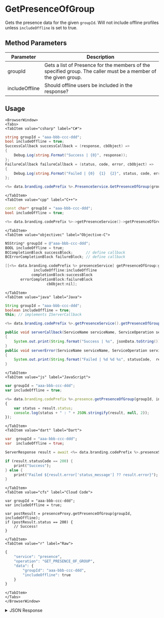 # GetPresenceOfGroup

Gets the presence data for the given `groupId`. Will not include offline profiles unless `includeOffline` is set to true.

<PartialServop service_name="presence" operation_name="GET_PRESENCE_OF_GROUP" />

## Method Parameters

| Parameter      | Description                                                                                                     |
| -------------- | --------------------------------------------------------------------------------------------------------------- |
| groupId        | Gets a list of Presence for the members of the specified group. The caller must be a member of the given group. |
| includeOffline | Should offline users be included in the response?                                                               |

## Usage

```mdx-code-block
<BrowserWindow>
<Tabs>
<TabItem value="csharp" label="C#">
```

```csharp
string groupId = "aaa-bbb-ccc-ddd";
bool includeOffline = true;
SuccessCallback successCallback = (response, cbObject) =>
{
    Debug.Log(string.Format("Success | {0}", response));
};
FailureCallback failureCallback = (status, code, error, cbObject) =>
{
    Debug.Log(string.Format("Failed | {0}  {1}  {2}", status, code, error));
};

<%= data.branding.codePrefix %>.PresenceService.GetPresenceOfGroup(groupId, includeOffline, successCallback, failureCallback);
```

```mdx-code-block
</TabItem>
<TabItem value="cpp" label="C++">
```

```cpp
const char* groupId = "aaa-bbb-ccc-ddd";
bool includeOffline = true;

<%= data.branding.codePrefix %>->getPresenceService()->getPresenceOfGroup(groupId, includeOffline, this);
```

```mdx-code-block
</TabItem>
<TabItem value="objectivec" label="Objective-C">
```

```objectivec
NSString* groupId = @"aaa-bbb-ccc-ddd";
BOOL includeOffline = true;
BCCompletionBlock successBlock;      // define callback
BCErrorCompletionBlock failureBlock; // define callback

[[<%= data.branding.codePrefix %> presenceService] getPresenceOfGroup:groupId
             includeOffline:includeOffline
            completionBlock:successBlock
       errorCompletionBlock:failureBlock
                   cbObject:nil];
```

```mdx-code-block
</TabItem>
<TabItem value="java" label="Java">
```

```java
String groupId = "aaa-bbb-ccc-ddd";
boolean includeOffline = true;
this; // implements IServerCallback

<%= data.branding.codePrefix %>.getPresenceService().getPresenceOfGroup(groupId, includeOffline, this);

public void serverCallback(ServiceName serviceName, ServiceOperation serviceOperation, JSONObject jsonData)
{
    System.out.print(String.format("Success | %s", jsonData.toString()));
}
public void serverError(ServiceName serviceName, ServiceOperation serviceOperation, int statusCode, int reasonCode, String jsonError)
{
    System.out.print(String.format("Failed | %d %d %s", statusCode,  reasonCode, jsonError.toString()));
}
```

```mdx-code-block
</TabItem>
<TabItem value="js" label="JavaScript">
```

```javascript
var groupId = "aaa-bbb-ccc-ddd";
var includeOffline = true;

<%= data.branding.codePrefix %>.presence.getPresenceOfGroup(groupId, includeOffline, result =>
{
	var status = result.status;
	console.log(status + " : " + JSON.stringify(result, null, 2));
});
```

```mdx-code-block
</TabItem>
<TabItem value="dart" label="Dart">
```

```dart
var  groupId = "aaa-bbb-ccc-ddd";
var  includeOffline = true;

ServerResponse result = await <%= data.branding.codePrefix %>.presenceService.getPresenceOfGroup(groupId:groupId, includeOffline:includeOffline);

if (result.statusCode == 200) {
    print("Success");
} else {
    print("Failed ${result.error['status_message'] ?? result.error}");
}
```

```mdx-code-block
</TabItem>
<TabItem value="cfs" label="Cloud Code">
```

```cfscript
var groupId = "aaa-bbb-ccc-ddd";
var includeOffline = true;

var postResult = presenceProxy.getPresenceOfGroup(groupId, includeOffline);
if (postResult.status == 200) {
    // Success!
}
```

```mdx-code-block
</TabItem>
<TabItem value="r" label="Raw">
```

```r
{
	"service": "presence",
	"operation": "GET_PRESENCE_OF_GROUP",
	"data": {
		"groupId": "aaa-bbb-ccc-ddd",
		"includeOffline": true
	}
}
```

```mdx-code-block
</TabItem>
</Tabs>
</BrowserWindow>
```

<details>
<summary>JSON Response</summary>

```json
{
    "data": {
        "presence": [
            {
                "user": {
                    "id": "a50a9aae-65fc-4171-b3f9-c0054b7e2d6b",
                    "name": "",
                    "pic": null,
                    "cxs": [
                        "13229:a50a9aae-65fc-4171-b3f9-c0054b7e2d6b:84uedu4cof8gvlj3r009cejcik"
                    ]
                },
                "online": true,
                "summaryFriendData": {},
                "activity": {}
            },
            {
                "user": {
                    "id": "07ba7ab2-3505-4342-b91f-6500fa8f5585",
                    "name": "",
                    "pic": null
                },
                "online": false,
                "summaryFriendData": {},
                "activity": {}
            }
        ]
    },
    "status": 200
}
```

</details>
